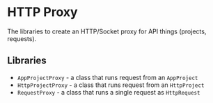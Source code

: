 # HTTP Proxy

The libraries to create an HTTP/Socket proxy for API things (projects, requests).

## Libraries

- `AppProjectProxy` - a class that runs request from an `AppProject`
- `HttpProjectProxy` - a class that runs request from an `HttpProject`
- `RequestProxy` - a class that runs a single request as `HttpRequest`
